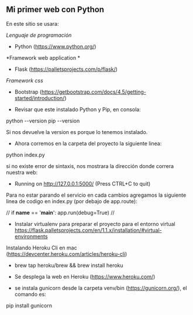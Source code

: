 ## Mi primer web con Python

En este sitio se usara:

*Lenguaje de programación*
- Python (https://www.python.org/)

*Framework web application *
- Flask (https://palletsprojects.com/p/flask/)

*Framework css*
- Bootstrap (https://getbootstrap.com/docs/4.5/getting-started/introduction/)

- Revisar que este instalado Python y Pip, en consola:

python --version
pip --version

Si nos devuelve la version es porque lo tenemos instalado.

- Ahora corremos en la carpeta del proyecto la siguiente linea:

python index.py

si no existe error de sintaxis, nos mostrara la dirección donde correra nuestra web:

 * Running on http://127.0.0.1:5000/ (Press CTRL+C to quit)

Para no estar parando el servicio en cada cambios agregamos la siguiente linea de codigo en index.py (por debajo de app.route):


// if __name__ == '__main__':
    app.run(debug=True) //

- Instalar virtualenv para preparar el proyecto para el entorno virtual https://flask.palletsprojects.com/en/1.1.x/installation/#virtual-environments

Instalando Heroku Cli en mac (https://devcenter.heroku.com/articles/heroku-cli)

- brew tap heroku/brew && brew install heroku

- Se desplega la web en Heroku (https://www.heroku.com/)

- se instala gunicorn desde la carpeta venv/bin (https://gunicorn.org/), el comando es:

pip install gunicorn

